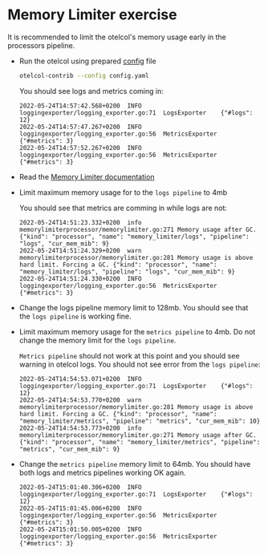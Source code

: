 # Memory Limiter exercise

It is recommended to limit the otelcol's memory usage early in the processors pipeline.

* Run the otelcol using prepared [config](config.yaml) file

  ```bash
  otelcol-contrib --config config.yaml
  ```

  You should see logs and metrics coming in:

  ```text
  2022-05-24T14:57:42.568+0200	INFO	loggingexporter/logging_exporter.go:71	LogsExporter	{"#logs": 12}
  2022-05-24T14:57:47.267+0200	INFO	loggingexporter/logging_exporter.go:56	MetricsExporter	{"#metrics": 3}
  2022-05-24T14:57:52.267+0200	INFO	loggingexporter/logging_exporter.go:56	MetricsExporter	{"#metrics": 3}
  ```

* Read the [Memory Limiter documentation](https://github.com/open-telemetry/opentelemetry-collector/blob/v0.51.0/processor/memorylimiterprocessor/README.md)

* Limit maximum memory usage for to the `logs pipeline` to 4mb

  You should see that metrics are comming in while logs are not:

  ```text
  2022-05-24T14:51:23.332+0200	info	memorylimiterprocessor/memorylimiter.go:271	Memory usage after GC.	{"kind": "processor", "name": "memory_limiter/logs", "pipeline": "logs", "cur_mem_mib": 9}
  2022-05-24T14:51:24.329+0200	warn	memorylimiterprocessor/memorylimiter.go:281	Memory usage is above hard limit. Forcing a GC.	{"kind": "processor", "name": "memory_limiter/logs", "pipeline": "logs", "cur_mem_mib": 9}
  2022-05-24T14:51:24.330+0200	INFO	loggingexporter/logging_exporter.go:56	MetricsExporter	{"#metrics": 3}
  ```

* Change the logs pipeline memory limit to 128mb. You should see that the `logs pipeline` is working fine.

* Limit maximum memory usage for the `metrics pipeline` to 4mb. Do not change the memory limit for the `logs pipeline`.

  `Metrics pipeline` should not work at this point and you should see warning in otelcol logs. You should not see error from the `logs pipeline`:

  ```text
  2022-05-24T14:54:53.071+0200	INFO	loggingexporter/logging_exporter.go:71	LogsExporter	{"#logs": 12}
  2022-05-24T14:54:53.770+0200	warn	memorylimiterprocessor/memorylimiter.go:281	Memory usage is above hard limit. Forcing a GC.	{"kind": "processor", "name": "memory_limiter/metrics", "pipeline": "metrics", "cur_mem_mib": 10}
  2022-05-24T14:54:53.773+0200	info	memorylimiterprocessor/memorylimiter.go:271	Memory usage after GC.	{"kind": "processor", "name": "memory_limiter/metrics", "pipeline": "metrics", "cur_mem_mib": 9}
  ```

* Change the `metrics pipeline` memory limit to 64mb. You should have both logs and metrics pipelines working OK again.

  ```text
  2022-05-24T15:01:40.306+0200	INFO	loggingexporter/logging_exporter.go:71	LogsExporter	{"#logs": 12}
  2022-05-24T15:01:45.006+0200	INFO	loggingexporter/logging_exporter.go:56	MetricsExporter	{"#metrics": 3}
  2022-05-24T15:01:50.005+0200	INFO	loggingexporter/logging_exporter.go:56	MetricsExporter	{"#metrics": 3}
  ```
